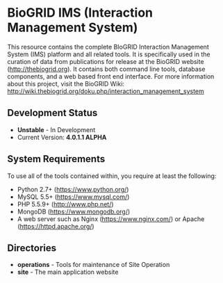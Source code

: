 # BioGRID IMS (Interaction Management System)
This resource contains the complete BIoGRID Interaction Management System (IMS) platform and all related tools. It is specifically used in the curation of data from publications for release at the BioGRID website (http://thebiogrid.org). It contains both command line tools, database components, and a web based front end interface. For more information about this project, visit the BioGRID Wiki: http://wiki.thebiogrid.org/doku.php/interaction_management_system

## Development Status
+ **Unstable** - In Development
+ Current Version: **4.0.1.1 ALPHA**

## System Requirements
To use all of the tools contained within, you require at least the following:

+ Python 2.7+ (https://www.python.org/)
+ MySQL 5.5+ (https://www.mysql.com/)
+ PHP 5.5.9+ (http://www.php.net/)
+ MongoDB (https://www.mongodb.org/)
+ A web server such as Nginx (https://www.nginx.com/) or Apache (https://httpd.apache.org/)

## Directories
+ **operations** - Tools for maintenance of Site Operation
+ **site** - The main application website
